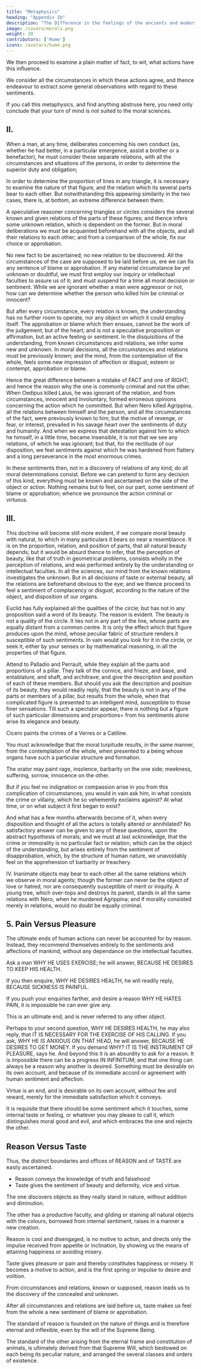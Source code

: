 ```yaml
---
title: "Metaphysics"
heading: "Appendix 1b"
description: "The Difference in the feelings of the ancients and modersn lead to their differences in eloquence"
image: /covers/morals.png
weight: 30
contributors: ['Hume']
icons: /avatars/hume.png
--- 
```




We then proceed to examine a plain matter of fact, to wit, what actions have this influence. 

We consider all the circumstances in which these actions agree, and thence endeavour to extract some general observations with regard to these sentiments. 


If you call this metaphysics, and find anything abstruse here, you need only conclude that your turn of mind is not suited to the moral sciences.

## II. 

When a man, at any time, deliberates concerning his own conduct (as, whether he had better, in a particular emergence, assist a brother or a benefactor), he must consider these separate relations, with all the circumstances and situations of the persons, in order to determine the superior duty and obligation; 

In order to determine the proportion of lines in any triangle, it is necessary to examine the nature of that figure, and the relation which its several parts bear to each other. But notwithstanding this appearing similarity in the two cases, there is, at bottom, an extreme difference between them.

A speculative reasoner concerning triangles or circles considers the several known and given relations of the parts of these figures; and thence infers some unknown relation, which is dependent on the former. But in moral deliberations we must be acquainted beforehand with all the objects, and all their relations to each other; and from a comparison of the whole, fix our choice or approbation.

No new fact to be ascertained; no new relation to be discovered. All the circumstances of the case are supposed to be laid before us, ere we can fix any sentence of blame or approbation. If any material circumstance be yet unknown or doubtful, we must first employ our inquiry or intellectual faculties to assure us of it; and must suspend for a time all moral decision or sentiment. While we are ignorant whether a man were aggressor or not, how can we determine whether the person who killed him be criminal or innocent? 

But after every circumstance, every relation is known, the understanding has no further room to operate, nor any object on which it could employ itself. The approbation or blame which then ensues, cannot be the work of the judgement, but of the heart; and is not a speculative proposition or affirmation, but an active feeling or sentiment. In the disquisitions of the understanding, from known circumstances and relations, we infer some new and unknown. In moral decisions, all the circumstances and relations must be previously known; and the mind, from the contemplation of the whole, feels some new impression of affection or disgust, esteem or contempt, approbation or blame.

Hence the great difference between a mistake of FACT and one of RIGHT; and hence the reason why the one is commonly criminal and not the other. When Oedipus killed Laius, he was ignorant of the relation, and from circumstances, innocent and involuntary, formed erroneous opinions concerning the action which he committed. But when Nero killed Agrippina, all the relations between himself and the person, and all the circumstances of the fact, were previously known to him; but the motive of revenge, or fear, or interest, prevailed in his savage heart over the sentiments of duty and humanity. And when we express that detestation against him to which he himself, in a little time, became insensible, it is not that we see any relations, of which he was ignorant; but that, for the rectitude of our disposition, we feel sentiments against which he was hardened from flattery and a long perseverance in the most enormous crimes.

In these sentiments then, not in a discovery of relations of any kind, do all moral determinations consist. Before we can pretend to form any decision of this kind, everything must be known and ascertained on the side of the object or action. Nothing remains but to feel, on our part, some sentiment of blame or approbation; whence we pronounce the action criminal or virtuous.

## III. 

This doctrine will become still more evident, if we compare moral beauty with natural, to which in many particulars it bears so near a resemblance. It is on the proportion, relation, and position of parts, that all natural beauty depends; but it would be absurd thence to infer, that the perception of beauty, like that of truth in geometrical problems, consists wholly in the perception of relations, and was performed entirely by the understanding or intellectual faculties. In all the sciences, our mind from the known relations investigates the unknown. But in all decisions of taste or external beauty, all the relations are beforehand obvious to the eye; and we thence proceed to feel a sentiment of complacency or disgust, according to the nature of the object, and disposition of our organs.

Euclid has fully explained all the qualities of the circle; but has not in any proposition said a word of its beauty. The reason is evident. The beauty is not a quality of the circle. It lies not in any part of the line, whose parts are equally distant from a common centre. It is only the effect which that figure produces upon the mind, whose peculiar fabric of structure renders it susceptible of such sentiments. In vain would you look for it in the circle, or seek it, either by your senses or by mathematical reasoning, in all the properties of that figure.

Attend to Palladio and Perrault, while they explain all the parts and proportions of a pillar. They talk of the cornice, and frieze, and base, and entablature, and shaft, and architrave; and give the description and position of each of these members. But should you ask the description and position of its beauty, they would readily reply, that the beauty is not in any of the parts or members of a pillar, but results from the whole, when that complicated figure is presented to an intelligent mind, susceptible to those finer sensations. Till such a spectator appear, there is nothing but a figure of such particular dimensions and proportions=  from his sentiments alone arise its elegance and beauty.

Cicero paints the crimes of a Verres or a Catiline. 

You must acknowledge that the moral turpitude results, in the same manner, from the contemplation of the whole, when presented to a being whose organs have such a particular structure and formation.

The orator may paint rage, insolence, barbarity on the one side; meekness, suffering, sorrow, innocence on the other. 

But if you feel no indignation or compassion arise in you from this complication of circumstances, you would in vain ask him, in what consists the crime or villainy, which he so vehemently exclaims against? At what time, or on what subject it first began to exist? 

And what has a few months afterwards become of it, when every disposition and thought of all the actors is totally altered or annihilated? No satisfactory answer can be given to any of these questions, upon the abstract hypothesis of morals; and we must at last acknowledge, that the crime or immorality is no particular fact or relation, which can be the object of the understanding, but arises entirely from the sentiment of disapprobation, which, by the structure of human nature, we unavoidably feel on the apprehension of barbarity or treachery.

IV. Inanimate objects may bear to each other all the same relations which we observe in moral agents; though the former can never be the object of love or hatred, nor are consequently susceptible of merit or iniquity. A young tree, which over-tops and destroys its parent, stands in all the same relations with Nero, when he murdered Agrippina; and if morality consisted merely in relations, would no doubt be equally criminal.


## 5. Pain Versus Pleasure

The ultimate ends of human actions can never be accounted for by reason. Instead, they recommend themselves entirely to the sentiments and affections of mankind, without any dependance on the intellectual faculties. 

Ask a man WHY HE USES EXERCISE; he will answer, BECAUSE HE DESIRES TO KEEP HIS HEALTH. 

If you then enquire, WHY HE DESIRES HEALTH, he will readily reply, BECAUSE SICKNESS IS PAINFUL. 

If you push your enquiries farther, and desire a reason WHY HE HATES PAIN, it is impossible he can ever give any. 

This is an ultimate end, and is never referred to any other object.

Perhaps to your second question, WHY HE DESIRES HEALTH, he may also reply, that IT IS NECESSARY FOR THE EXERCISE OF HIS CALLING. If you ask, WHY HE IS ANXIOUS ON THAT HEAD, he will answer, BECAUSE HE DESIRES TO GET MONEY. If you demand WHY? IT IS THE INSTRUMENT OF PLEASURE, says he. And beyond this it is an absurdity to ask for a reason. It is impossible there can be a progress IN INFINITUM; and that one thing can always be a reason why another is desired. Something must be desirable on its own account, and because of its immediate accord or agreement with human sentiment and affection.

Virtue is an end, and is desirable on its own account, without fee and reward, merely for the immediate satisfaction which it conveys.

It is requisite that there should be some sentiment which it touches, some internal taste or feeling, or whatever you may please to call it, which distinguishes moral good and evil, and which embraces the one and rejects the other.


## Reason Versus Taste

Thus, the distinct boundaries and offices of REASON and of TASTE are easily ascertained. 
- Reason conveys the knowledge of truth and falsehood
- Taste gives the sentiment of beauty and deformity, vice and virtue. 

The one discovers objects as they really stand in nature, without addition and diminution.

The other has a productive faculty, and gilding or staining all natural objects with the colours, borrowed from internal sentiment, raises in a manner a new creation. 

Reason is cool and disengaged, is no motive to action, and directs only the impulse received from appetite or inclination, by showing us the means of attaining happiness or avoiding misery.

Taste gives pleasure or pain and thereby constitutes happiness or misery. It becomes a motive to action, and is the first spring or impulse to desire and volition. 

From circumstances and relations, known or supposed, reason leads us to the discovery of the concealed and unknown.

After all circumstances and relations are laid before us, taste makes us feel from the whole a new sentiment of blame or approbation. 

The standard of reason is founded on the nature of things and is therefore eternal and inflexible, even by the will of the Supreme Being.

The standard of the other arising from the eternal frame and constitution of animals, is ultimately derived from that Supreme Will, which bestowed on each being its peculiar nature, and arranged the several classes and orders of existence.
